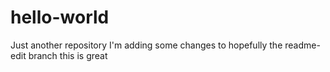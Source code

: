 # hello-world
Just another repository
I'm adding some changes to hopefully the readme-edit branch
this is great
